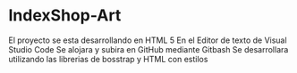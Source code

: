 # IndexShop-Art
El proyecto se esta desarrollando en HTML 5
En el Editor de texto de Visual Studio Code 
Se alojara y subira en GitHub mediante Gitbash
Se desarrollara utilizando las librerias de bosstrap y HTML con estilos